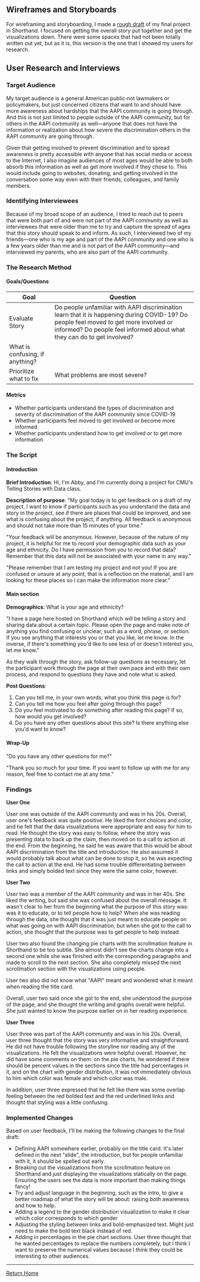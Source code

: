 ## Wireframes and Storyboards 

For wireframing and storyboarding, I made a [rough draft](https://preview.shorthand.com/sTWXaHMSXwBs0GSn) of my final project in Shorthand. I focused on getting the overall story put together and get the visualizations down. There were some spaces that had not been totally written out yet, but as it is, this version is the one that I showed my users for research. 

## User Research and Interviews 

### Target Audience 

My target audience is a general American public&dash;not lawmakers or policymakers, but just concerned citizens that want to and should have more awareness about hardships that the AAPI community is going through. And this is not just limited to people outside of the AAPI community, but for others in the AAPI community as well&mdash;anyone that does not have the information or realization about how severe the discrimination others in the AAPI community are going through. 

Given that getting involved to prevent discrimination and to spread awareness is pretty accessible with anyone that has social media or access to the Internet, I also imagine audiences of most ages would be able to both absorb this information as well as get more involved if they chose to. This would include going to websites, donating, and getting involved in the conversation some way even with their friends, colleagues, and family members. 

### Identifying Interviewees 

Because of my broad scope of an audience, I tried to reach out to peers that were both part of and were not part of the AAPI community as well as interviewees that were older than me to try and capture the spread of ages that this story should speak to and inform. As such, I interviewed two of my friends&mdash;one who is my age and part of the AAPI community and one who is a few years older than me and is not part of the AAPI community&mdash;and interviewed my parents, who are also part of the AAPI community. 

### The Research Method 

#### Goals/Questions 

| Goal                | Question | 
| --------------------|----------|
| Evaluate Story | Do people unfamiliar with AAPI discrimination learn that it is happening during COVID-19? Do people feel moved to get more involved or informed? Do people feel informed about what they can do to get involved? |
| What is confusing, if anything? | | 
| Prioritize what to fix | What problems are most severe? | 

#### Metrics 

* Whether participants understand the types of discrimination and severity of discrimination of the AAPI community since COVID-19 
* Whether participants feel moved to get involved or become more informed 
* Whether participants understand how to get involved or to get more information 

### The Script 

#### Introduction 

**Brief Introduction**: Hi, I'm Abby, and I'm currently doing a project for CMU's Telling Stories with Data class. 

**Description of purpose**: "My goal today is to get feedback on a draft of my project. I want to know if participants such as you understand the data and story in the project, see if there are places that could be improved, and see what is confusing about the project, if anything. All feedback is anonymous and should not take more than 15 minutes of your time." 

"Your feedback will be anonymous. However, because of the nature of my project, it is helpful for me to record your demographic data such as your age and ethnicity. Do I have permission from you to record that data? Remember that this data will not be associated with your name in any way." 

"Please remember that I am testing my project and not you! If you are confused or unsure at any point, that is a reflection on the material, and I am looking for these places so I can make the information more clear." 

#### Main section

**Demographics**: What is your age and ethnicity? 

"I have a page here hosted on Shorthand which will be telling a story and sharing data about a certain topic. Please open the page and make note of anything you find confusing or unclear, such as a word, phrase, or section. If you see anything that interests you or that you like, let me know. In the inverse, if there's something you'd like to see less of or doesn't interest you, let me know."

As they walk through the story, ask follow-up questions as necessary, let the participant work through the page at their own pace and with their own process, and respond to questions they have and note what is asked. 

**Post Questions**: 

1. Can you tell me, in your own words, what you think this page is for? 
2. Can you tell me how you feel after going through this page? 
3. Do you feel motivated to do something after reading this page? If so, how would you get involved?
4. Do you have any other questions about this site? Is there anything else you'd want to know? 

#### Wrap-Up 

"Do you have any other questions for me?" 

"Thank you so much for your time. If you want to follow up with me for any reason, feel free to contact me at any time." 

### Findings 

**User One** 

User one was outside of the AAPI community and was in his 20s. Overall, user one's feedback was quite positive. He liked the font choices and color, and he felt that the data visualizations were appropriate and easy for him to read. He thought the story was easy to follow, where the story was presenting data to back up the claim, then moved on to a call to action at the end. From the beginning, he said he was aware that this would be about AAPI discrimination from the title and introduction. He also assumed it would probably talk about what can be done to stop it, so he was expecting the call to action at the end. He had some trouble differentiating between links and simply bolded text since they were the same color, however. 

**User Two** 

User two was a member of the AAPI community and was in her 40s. She liked the writing, but said she was confused about the overall message. It wasn't clear to her from the beginning what the purpose of this story was: was it to educate, or to tell people how to help? When she was reading through the data, she thought that it was just meant to educate people on what was going on with AAPI discrimination, but when she got to the call to action, she thought that the purpose was to get people to help instead. 

User two also found the changing pie charts with the scrollmation feature in Shorthand to be too subtle. She almost didn't see the charts change into a second one while she was finished with the corresponding paragraphs and made to scroll to the next section. She also completely missed the next scrollmation section with the visualizations using people.

User two also did not know what "AAPI" meant and wondered what it meant when reading the title card. 

Overall, user two said once she got to the end, she understood the purpose of the page, and she thought the writing and graphs overall were helpful. She just wanted to know the purpose earlier on in her reading experience. 

**User Three** 

User three was part of the AAPI community and was in his 20s. Overall, user three thought that the story was very informative and straightforward. He did not have trouble following the storyline nor reading any of the visualizations. He felt the visualizations were helpful overall. However, he did have some comments on them: on the pie charts, he wondered if there should be percent values in the sections since the title had percentages in it, and on the chart with gender distribution, it was not immediately obvious to him which color was female and which color was male. 

In addition, user three expressed that he felt like there was some overlap feeling between the red bolded text and the red underlined links and thought that styling was a little confusing. 

### Implemented Changes 

Based on user feedback, I'll be making the following changes to the final draft: 

* Defining AAPI somewhere earlier, probably on the title card. It's later defined in the next "slide", the introduction, but for people unfamiliar with it, it should be spelled out early. 
* Breaking out the visualizations from the scrollmation feature on Shorthand and just displaying the visualizations statically on the page. Ensuring the users see the data is more important than making things fancy! 
* Try and adjust language in the beginning, such as the intro, to give a better roadmap of what the story will be about: raising *both* awareness and how to help. 
* Adding a legend to the gender distribution visualization to make it clear which color corresponds to which gender 
* Adjusting the styling between links and bold-emphasized text. Might just need to make the bold text black instead of red. 
* Adding in percentages in the pie chart sections. User three thought that he wanted percentages to replace the numbers completely, but I think I want to preserve the numerical values because I think they could be interesting to other audiences. 

<hr> 

[Return Home](https://ascho18.github.io/cho-portfolio/) 
